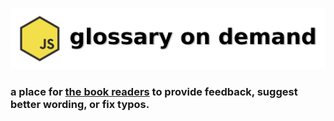 ![JavaScript glossary on demand](img/js-glossary-on-demand.png)
### a place for [the book readers](https://leanpub.com/jsglossary) to provide feedback, suggest better wording, or fix typos.
